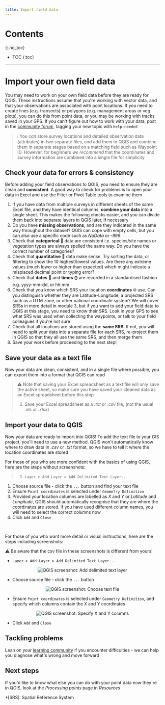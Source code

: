 ```yaml
---
title: Import field data
---
```


# Contents
{:.no_toc}

- TOC
{:toc}

---

# Import your own field data

You may need to work on your own field data before they are ready for QGIS.  These instructions assume that you're working with vector data, and that your observations are associated with point locations.  If you need to create lines (e.g. transects) or polygons (e.g. management areas or veg plots), you can do this from point data, or you may be working with tracks saved in your GPS.  If you can't figure out how to work with your data, post in the [community forum](https://community.verdantlearn.org), tagging your new topic with `help-needed`

> :information_source: You *can* store survey locations and detailed observation data (attributes) in two separate files, and add them to QGIS and combine them in separate stages based on a matching field such as Waypoint ID.  However, for beginners *we recommend* that the coordinates and survey information are combined into a single file for simplicity

## Check your data for errors & consistency

Before adding your field observations to QGIS, you need to ensure they are clean and **consistent**.  A good way to check for problems is to open your data in Excel and use the Filter or Pivot Table tools to examine them

1. If you have data from multiple surveys in different sheets of the same Excel file, and they have identical columns, **combine your data** into a single sheet.  This makes the following checks easier, and you can divide them back into separate layers in QGIS later, if necessary
2. Do you have **missing observations**, and are they indicated in the same way throughout the dataset?  QGIS can cope with empty cells, but you can also use a specific code such as *NoData* or *-999*
3. Check that **categorical** :abcd: data are consistent i.e. species/site names or vegetation types are always spelled the same way.  Do you have the correct number of categories?
4. Check that **quantitative** :1234: data make sense.  Try sorting the data, or filtering to show the 10 highest/lowest values.  Are there any extreme values (much lower or higher than expected) which might indicate a misplaced decimal point or typing error?
5. Check that **dates** :date: and **times** :watch: are recorded in a standardised fashion e.g. yyyy-mm-dd, or hh:mm
6. Check that you know which SRS your location **coordinates** :globe_with_meridians: use.  Can you distinguish whether they are Latitude-Longitude, a projected SRS such as a UTM zone, or other national coordinate system?  We will cover SRSs in more detail in module 3, but if you want to add your field data to QGIS at this stage, you need to know their SRS.  Look in your GPS to see what SRS was used when collecting the waypoints, or talk to your field colleagues if you're not sure 
7. Check that all locations are stored using the **same SRS**.  If not, you will need to split your data into a separate file for each SRS, re-project them in QGIS so that they all use the same SRS, and then merge them
8. Save your work before proceeding to the next step!

## Save your data as a text file
Now your data are clean, consistent, and in a single file where possible, you can export them into a format that QGIS can read

>  :warning: Note that saving your Excel spreadsheet as a text file will only save the active sheet, so make sure you have saved your cleaned data as an Excel spreadsheet before this step
> 1. Save your Excel spreadsheet as a *.txt* or *.csv* file, (not the usual *.xls* or *.xlsx*)

## Import your data to QGIS

Now your data are ready to import into QGIS!  To add the text file to your GIS project, you'll need to use a new method.  QGIS won't automatically know where to draw data in *.csv* or *.txt* format, so we have to tell it where the location coordinates are stored

For those of you who are more confident with the basics of using QGIS, here are the steps without screenshots:
> 1. `Layer > Add Layer > Add Delimited Text Layer...`
1. Choose source file - click the `...` button and find your text file
2. Ensure `Point coordinates` is selected under `Geometry Definition`
3. Provided your location columns are labelled as *X* and *Y* or *Latitude* and *Longitude*, QGIS should automatically recognise that they are where the coordinates are stored.  If you have used different column names, you will need to select the correct columns now
4. Click `Add` and `Close`

<br>

For those of you who want more detail or visual instructions, here are the steps including screenshots: 

:warning: Be aware that the csv file in these screenshots is different from yours!

- `Layer > Add Layer > Add Delimited Text Layer...`

<center><img src="{{site.baseurl}}/src/img/add-text-qgis-013.png" alt="QGIS screenshot: Add delimited text layer"></center>

- Choose source file - click the `...` button
<center><img src="{{site.baseurl}}/src/img/add-text-qgis-019.png" alt="QGIS screenshot: Choose text file"></center>

- Ensure `Point coordinates` is selected under `Geometry Definition`, and specify which columns contain the X and Y coordinates 
<center><img src="{{site.baseurl}}/src/img/add-text-qgis-033.png" alt="QGIS screenshot: Specify X and Y columns"></center>

- Click `Add` and `Close`

## Tackling problems

Lean on your [learning community](https://community.verdantlearn.org) if you encounter difficulties - we can help you diagnose what's wrong and move forward


## Next steps
If you'd like to know what else you can do with your point data now they're in QGIS, look at the *Processing points* page in *Resources*


*[SRS]: Spatial Reference System
